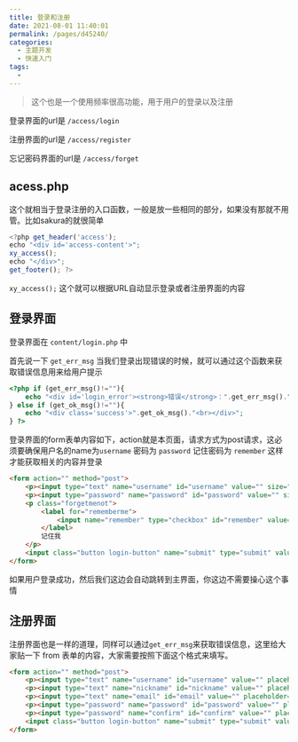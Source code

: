 ```yaml
---
title: 登录和注册
date: 2021-08-01 11:40:01
permalink: /pages/d45240/
categories:
  - 主题开发
  - 快速入门
tags:
  - 
---
```

> 这个也是一个使用频率很高功能，用于用户的登录以及注册

登录界面的url是 `/access/login`

注册界面的url是 `/access/register`

忘记密码界面的url是 `/access/forget`

## acess.php

这个就相当于登录注册的入口函数，一般是放一些相同的部分，如果没有那就不用管。比如sakura的就很简单

```javascript
<?php get_header('access');
echo "<div id='access-content'>";
xy_access();
echo "</div>";
get_footer(); ?>
```

`xy_access();` 这个就可以根据URL自动显示登录或者注册界面的内容

## 登录界面

登录界面在 `content/login.php` 中

首先说一下 `get_err_msg` 当我们登录出现错误的时候，就可以通过这个函数来获取错误信息用来给用户提示

```PHP
<?php if (get_err_msg()!=""){
    echo "<div id='login_error'><strong>错误</strong>：".get_err_msg()."<br></div>";
} else if (get_ok_msg()!=""){
    echo "<div class='success'>".get_ok_msg()."<br></div>";
} ?>
```

登录界面的form表单内容如下，action就是本页面，请求方式为post请求，这必须要确保用户名的name为`username` 密码为 `password` 记住密码为 `remember` 这样才能获取相关的内容并登录

```html
<form action="" method="post">
    <p><input type="text" name="username" id="username" value="" size="25" placeholder="用户名" required /></p>
    <p><input type="password" name="password" id="password" value="" size="25" placeholder="密码" required /></p>
    <p class="forgetmenot">
        <label for="rememberme">
            <input name="remember" type="checkbox" id="remember" value="forever" />
        </label>
        记住我
    </p>
    <input class="button login-button" name="submit" type="submit" value="登 入">
</form>
```

如果用户登录成功，然后我们这边会自动跳转到主界面，你这边不需要操心这个事情

## 注册界面

注册界面也是一样的道理，同样可以通过`get_err_msg`来获取错误信息，这里给大家贴一下 from 表单的内容，大家需要按照下面这个格式来填写。

```html
<form action="" method="post">
    <p><input type="text" name="username" id="username" value="" placeholder="用户名" required /></p>
    <p><input type="text" name="nickname" id="nickname" value="" placeholder="昵称" required /></p>
    <p><input type="text" name="email" id="email" value="" placeholder="邮箱" required /></p>
    <p><input type="password" name="password" id="password" value="" placeholder="密码" required /></p>
    <p><input type="password" name="confirm" id="confirm" value="" placeholder="确认密码" required /></p>
    <input class="button login-button" name="submit" type="submit" value="注册">
</form>
```







